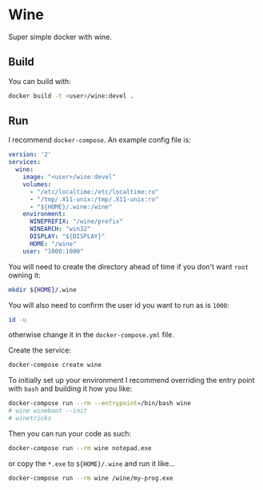 # Wine

Super simple docker with wine.

## Build

You can build with:

```sh
docker build -t <user>/wine:devel .
```

## Run

I recommend `docker-compose`. An example config file is:

```yaml
version: '2'
services:
  wine:
    image: "<user>/wine:devel"
    volumes:
      - "/etc/localtime:/etc/localtime:ro"
      - "/tmp/.X11-unix:/tmp/.X11-unix:ro"
      - "${HOME}/.wine:/wine"
    environment:
      WINEPREFIX: "/wine/prefix"
      WINEARCH: "win32"
      DISPLAY: "${DISPLAY}"
      HOME: "/wine"
    user: "1000:1000"
```

You will need to create the directory ahead of time if you don't want `root`
owning it:

```sh
mkdir ${HOME}/.wine
```

You will also need to confirm the user id you want to run as is `1000`:

```sh
id -u
```

otherwise change it in the `docker-compose.yml` file.

Create the service:

```sh
docker-compose create wine
```

To initially set up your environment I recommend overriding the entry point
with `bash` and building it how you like:

```sh
docker-compose run --rm --entrypoint=/bin/bash wine
# wine wineboot --init
# winetricks
```

Then you can run your code as such:

```sh
docker-compose run --rm wine notepad.exe
```

or copy the `*.exe` to `${HOME}/.wine` and run it like...

```sh
docker-compose run --rm wine /wine/my-prog.exe
```
